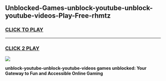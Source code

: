 
## Unblocked-Games-unblock-youtube-unblock-youtube-videos-Play-Free-rhmtz
<h3>
<a href="https://premium76.site?title=unblock-youtube-unblock-youtube-videos&ref=23A">CLICK TO PLAY</a></h3>
<hr>

<h3>
<a href="https://premium76.site?title=unblock-youtube-unblock-youtube-videos&ref=23A">CLICK 2 PLAY</a>
  
</h3>

<a href="https://premium76.site?title=unblock-youtube-unblock-youtube-videos&ref=23A"><img src="https://clearcache.store/games.png"></a>


**unblock-youtube-unblock-youtube-videos games unblocked: Your Gateway to Fun and Accessible Online Gaming**
